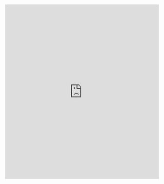<p><iframe allowfullscreen width="100%" height="569" class="google-slides-iframe" frameborder="0" scrolling="no" src="https://docs.google.com/presentation/d/e/2PACX-1vQwPttLSOMubP3jnDFB8dBPsE16QDVtVXheRN58W48-YwfAgyAp5Tz8EOnUoCFX5PyKtLz-AY5QHMii/embed?start=false&amp;loop=false&amp;delayms=3000"></iframe></p>